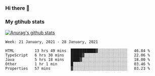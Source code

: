### Hi there 👋

### My gtihub stats

[![Anurag's github stats](https://github-readme-stats.vercel.app/api?username=gaozhidong)](https://github.com/gaozhidong/github-readme-stats)

<!--START_SECTION:waka-->
```text
Week: 21 January, 2021 - 28 January, 2021

HTML         13 hrs 49 mins  ███████████▓░░░░░░░░░░░░░   46.84 % 
TypeScript   6 hrs 30 mins   █████▓░░░░░░░░░░░░░░░░░░░   22.06 % 
Java         5 hrs 18 mins   ████▓░░░░░░░░░░░░░░░░░░░░   18.00 % 
Other        1 hr 1 min      █░░░░░░░░░░░░░░░░░░░░░░░░   03.46 % 
Properties   57 mins         ▓░░░░░░░░░░░░░░░░░░░░░░░░   03.23 % 
```
<!--END_SECTION:waka-->